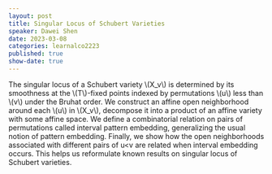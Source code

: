 ```yaml
---
layout: post
title: Singular Locus of Schubert Varieties
speaker: Dawei Shen
date: 2023-03-08
categories: learnalco2223
published: true
show-date: true
---
```

The singular locus of a Schubert variety \\(X_v\\) is determined by its smoothness at the \\(T\\)-fixed points indexed by permutations \\(u\\) less than \\(v\\) under the Bruhat order. We construct an affine open neighborhood around each \\(u\\) in \\(X_v\\), decompose it into a product of an affine variety with some affine space. We define a combinatorial relation on pairs of permutations called interval pattern embedding, generalizing the usual notion of pattern embedding. Finally, we show how the open neighborhoods associated with different pairs of u<v are related when interval embedding occurs. This helps us reformulate known results on singular locus of Schubert varieties.